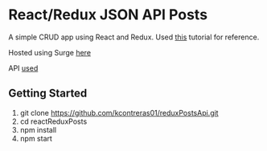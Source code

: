# React/Redux JSON API Posts

A simple CRUD app using React and Redux. Used [this](https://www.youtube.com/watch?v=93p3LxR9xfM) tutorial for reference.

Hosted using Surge [here](five-temper.surge.sh)

API [used](https://jsonplaceholder.typicode.com/posts)

## Getting Started
1. git clone https://github.com/kcontreras01/reduxPostsApi.git
2. cd reactReduxPosts
3. npm install
4. npm start
